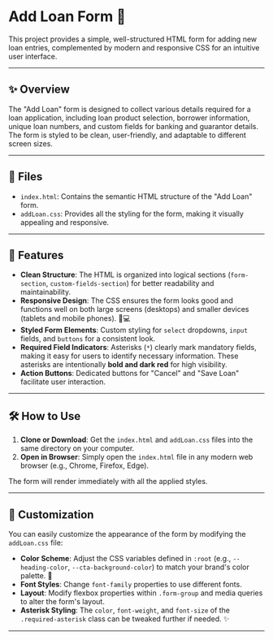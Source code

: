 # Add Loan Form 🏦

This project provides a simple, well-structured HTML form for adding new loan entries, complemented by modern and responsive CSS for an intuitive user interface.

---

## ✨ Overview

The "Add Loan" form is designed to collect various details required for a loan application, including loan product selection, borrower information, unique loan numbers, and custom fields for banking and guarantor details. The form is styled to be clean, user-friendly, and adaptable to different screen sizes.

---

## 📂 Files

* `index.html`: Contains the semantic HTML structure of the "Add Loan" form.
* `addLoan.css`: Provides all the styling for the form, making it visually appealing and responsive.

---

## 🚀 Features

* **Clean Structure**: The HTML is organized into logical sections (`form-section`, `custom-fields-section`) for better readability and maintainability.
* **Responsive Design**: The CSS ensures the form looks good and functions well on both large screens (desktops) and smaller devices (tablets and mobile phones). 📱💻
* **Styled Form Elements**: Custom styling for `select` dropdowns, `input` fields, and `buttons` for a consistent look.
* **Required Field Indicators**: Asterisks (`*`) clearly mark mandatory fields, making it easy for users to identify necessary information. These asterisks are intentionally **bold and dark red** for high visibility.
* **Action Buttons**: Dedicated buttons for "Cancel" and "Save Loan" facilitate user interaction.

---

## 🛠️ How to Use

1.  **Clone or Download**: Get the `index.html` and `addLoan.css` files into the same directory on your computer.
2.  **Open in Browser**: Simply open the `index.html` file in any modern web browser (e.g., Chrome, Firefox, Edge).

The form will render immediately with all the applied styles.

---

## 🎨 Customization

You can easily customize the appearance of the form by modifying the `addLoan.css` file:

* **Color Scheme**: Adjust the CSS variables defined in `:root` (e.g., `--heading-color`, `--cta-background-color`) to match your brand's color palette. 🌈
* **Font Styles**: Change `font-family` properties to use different fonts.
* **Layout**: Modify flexbox properties within `.form-group` and media queries to alter the form's layout.
* **Asterisk Styling**: The `color`, `font-weight`, and `font-size` of the `.required-asterisk` class can be tweaked further if needed. ✨

---
